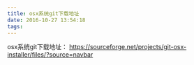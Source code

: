 ```yaml
---
title: osx系统git下载地址
date: 2016-10-27 13:54:18
tags:
---
```

osx系统git下载地址：
https://sourceforge.net/projects/git-osx-installer/files/?source=navbar